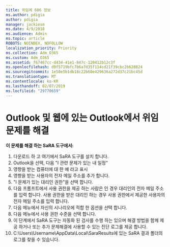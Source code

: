 ```yaml
---
title: 위임에 606 정보
ms.author: pdigia
author: pdigia
manager: jackiesm
ms.date: 4/9/2018
ms.audience: Admin
ms.topic: article
ROBOTS: NOINDEX, NOFOLLOW
localization_priority: Priority
ms.collection: Adm_O365
ms.custom: Adm_O365
ms.assetid: f67467cc-d434-41e1-847c-120412b12c3f
ms.openlocfilehash: d9f5719bfc7b6a7d35f114cd21f39cbc2b628824
ms.sourcegitcommit: 1e50e5b1db18c22b60e429636a272d37c21bc45d
ms.translationtype: MT
ms.contentlocale: ko-KR
ms.lasthandoff: 02/07/2019
ms.locfileid: "29770659"
---
```

# <a name="troubleshooting-delegation-in-outlook-and-outlook-on-the-web"></a>Outlook 및 웹에 있는 Outlook에서 위임 문제를 해결

**이 문제를 해결 하는 SaRA 도구에서:**

1. 다운로드 하 고 여기에서 SaRA 도구를 설치 합니다.
1. Outlook을 선택, 다음 "I 관련 문제가 있는 내 일정"
1. 영향을 받는 컴퓨터에 대 한 예 라고 표시
1. 영향을 받는 사용자의 전자 메일 주소를 추가 합니다.
1. "I 문제가 있는 대리인 권한"을 선택 합니다.
1. 다음 프롬프트에서 사용 권한을 제공 하는 사람은 인 경우 대리인의 전자 메일 주소를 입력 합니다. 사용 권한을 받은 대리인 하는 경우 사용 권한에서 제공한 사용자의 전자 메일 주소를 입력 합니다.
1. 다음 메뉴에서 자신의 시나리오에 적합 한 옵션을 선택 합니다. 
1. 다음 메뉴에서 사용 권한 수준을 선택 합니다.
1. 이 단계에서 SaRA 도구는 자동화 된 검사를 수행 하는 있으며 해결 방법을 함께 제공 하거나 또는 추가 문제해결에 사용할 수 있는 진단 로그를 제공 합니다.
1. C:\Users\Username\AppData\Local\SaraResults에 있는 SaRA 결과 폴더의 로그를 찾을 수 있습니다.